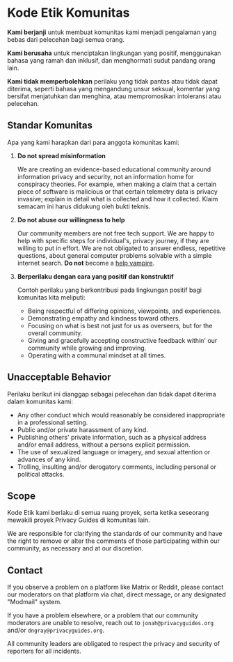 # Kode Etik Komunitas

**Kami berjanji** untuk membuat komunitas kami menjadi pengalaman yang bebas dari pelecehan bagi semua orang.

**Kami berusaha** untuk menciptakan lingkungan yang positif, menggunakan bahasa yang ramah dan inklusif, dan menghormati sudut pandang orang lain.

**Kami tidak memperbolehkan** perilaku yang tidak pantas atau tidak dapat diterima, seperti bahasa yang mengandung unsur seksual, komentar yang bersifat menjatuhkan dan menghina, atau mempromosikan intoleransi atau pelecehan.

## Standar Komunitas

Apa yang kami harapkan dari para anggota komunitas kami:

1. **Do not spread misinformation**

      We are creating an evidence-based educational community around information privacy and security, not an information home for conspiracy theories. For example, when making a claim that a certain piece of software is malicious or that certain telemetry data is privacy invasive; explain in detail what is collected and how it collected. Klaim semacam ini harus didukung oleh bukti teknis.

2. **Do not abuse our willingness to help**

      Our community members are not free tech support. We are happy to help with specific steps for individual's, privacy journey, if they are willing to put in effort. We are not obligated to answer endless, repetitive questions, about general computer problems solvable with a simple internet search. **Do not** become a [help vampire](https://slash7.com/2006/12/22/vampires/).

3. **Berperilaku dengan cara yang positif dan konstruktif**

      Contoh perilaku yang berkontribusi pada lingkungan positif bagi komunitas kita meliputi:

      - Being respectful of differing opinions, viewpoints, and experiences.
      - Demonstrating empathy and kindness toward others.
      - Focusing on what is best not just for us as overseers, but for the overall community.
      - Giving and gracefully accepting constructive feedback within' our community while growing and improving.
      - Operating with a communal mindset at all times.

## Unacceptable Behavior

Perilaku berikut ini dianggap sebagai pelecehan dan tidak dapat diterima dalam komunitas kami:

- Any other conduct which would reasonably be considered inappropriate in a professional setting.
- Public and/or private harassment of any kind.
- Publishing others' private information, such as a physical address and/or email address, without a persons explicit permission.
- The use of sexualized language or imagery, and sexual attention or advances of any kind.
- Trolling, insulting and/or derogatory comments, including personal or political attacks.

## Scope

Kode Etik kami berlaku di semua ruang proyek, serta ketika seseorang mewakili proyek Privacy Guides di komunitas lain.

We are responsible for clarifying the standards of our community and have the right to remove or alter the comments of those participating within our community, as necessary and at our discretion.

## Contact

If you observe a problem on a platform like Matrix or Reddit, please contact our moderators on that platform via chat, direct message, or any designated "Modmail" system.

If you have a problem elsewhere, or a problem that our community moderators are unable to resolve, reach out to `jonah@privacyguides.org` and/or `dngray@privacyguides.org`.

All community leaders are obligated to respect the privacy and security of reporters for all incidents.
